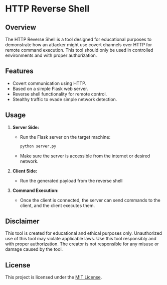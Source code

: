 # HTTP Reverse Shell

## Overview

The HTTP Reverse Shell is a tool designed for educational purposes to demonstrate how an attacker might use covert channels over HTTP for remote command execution. This tool should only be used in controlled environments and with proper authorization.

## Features

- Covert communication using HTTP.
- Based on a simple Flask web server.
- Reverse shell functionality for remote control.
- Stealthy traffic to evade simple network detection.

## Usage

1. **Server Side:**
   - Run the Flask server on the target machine:
     ```bash
     python server.py
     ```
   - Make sure the server is accessible from the internet or desired network.

2. **Client Side:**
   - Run the generated payload from the reverse shell
  
3. **Command Execution:**
   - Once the client is connected, the server can send commands to the client, and the client executes them.

## Disclaimer

This tool is created for educational and ethical purposes only. Unauthorized use of this tool may violate applicable laws. Use this tool responsibly and with proper authorization. The creator is not responsible for any misuse or damage caused by the tool.

## License

This project is licensed under the [MIT License](LICENSE).
